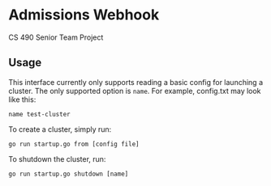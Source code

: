 # Admissions Webhook
CS 490 Senior Team Project

## Usage

This interface currently only supports reading a basic config for launching a cluster. The only supported option is `name`. For example, config.txt may look like this:

```
name test-cluster
```

To create a cluster, simply run:

`go run startup.go from [config file]`


To shutdown the cluster, run:

`go run startup.go shutdown [name]`
